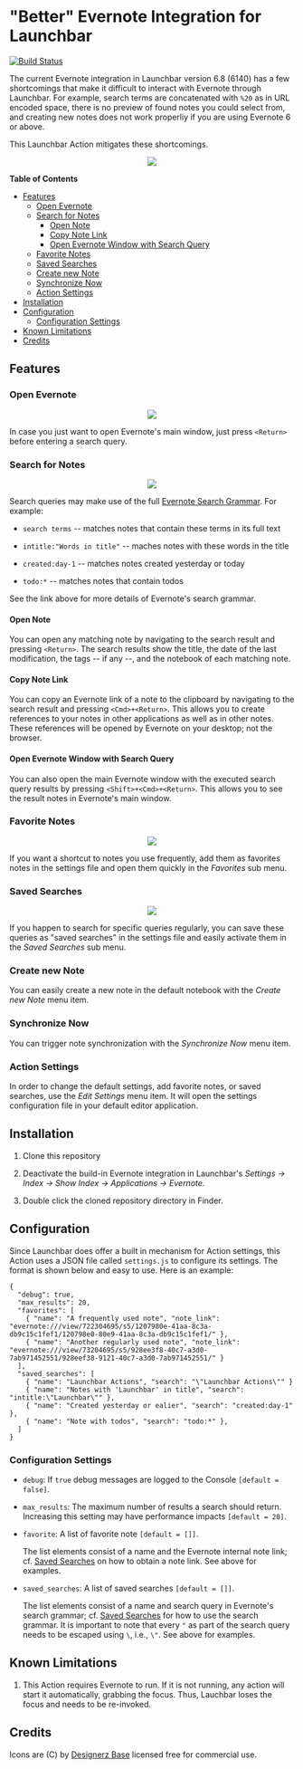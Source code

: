 # "Better" Evernote Integration for Launchbar

[![Build Status](https://travis-ci.org/lukaspustina/Evernote.lbaction.svg?branch=master)](https://travis-ci.org/lukaspustina/Evernote.lbaction)

The current Evernote integration in Launchbar version 6.8 (6140) has a few shortcomings that make it difficult to interact with Evernote through Launchbar. For example, search terms are concatenated with `%20` as in URL encoded space, there is no preview of found notes you could select from, and creating new notes does not work properliy if you are using Evernote 6 or above.

This Launchbar Action mitigates these shortcomings.

<p align="center"><img src="assets/Full menu.png"></p>

<!-- START doctoc generated TOC please keep comment here to allow auto update -->
<!-- DON'T EDIT THIS SECTION, INSTEAD RE-RUN doctoc TO UPDATE -->
**Table of Contents**

- [Features](#features)
  - [Open Evernote](#open-evernote)
  - [Search for Notes](#search-for-notes)
    - [Open Note](#open-note)
    - [Copy Note Link](#copy-note-link)
    - [Open Evernote Window with Search Query](#open-evernote-window-with-search-query)
  - [Favorite Notes](#favorite-notes)
  - [Saved Searches](#saved-searches)
  - [Create new Note](#create-new-note)
  - [Synchronize Now](#synchronize-now)
  - [Action Settings](#action-settings)
- [Installation](#installation)
- [Configuration](#configuration)
  - [Configuration Settings](#configuration-settings)
- [Known Limitations](#known-limitations)
- [Credits](#credits)

<!-- END doctoc generated TOC please keep comment here to allow auto update -->

## Features

### Open Evernote

<p align="center"><img src="assets/Evernote.png"></p>

In case you just want to open Evernote's main window, just press `<Return>` before entering a search query.

### Search for Notes

<p align="center"><img src="assets/Search.png"></p>

Search queries may make use of the full [Evernote Search Grammar](https://dev.evernote.com/doc/articles/search_grammar.php). For example:

* `search terms` -- matches notes that contain these terms in its full text

* `intitle:"Words in title"` -- maches notes with these words in the title

* `created:day-1` -- matches notes created yesterday or today

* `todo:*` -- matches notes that contain todos

See the link above for more details of Evernote's search grammar.

#### Open Note

You can open any matching note by navigating to the search result and pressing `<Return>`. The search results show the title, the date of the last modification, the tags -- if any --, and the notebook of each matching note.

#### Copy Note Link

You can copy an Evernote link of a note to the clipboard by navigating to the search result and pressing `<Cmd>+<Return>`. This allows you to create references to your notes in other applications as well as in other notes. These references will be opened by Evernote on your desktop; not the browser.

#### Open Evernote Window with Search Query

You can also open the main Evernote window with the executed search query results by pressing `<Shift>+<Cmd>+<Return>`. This allows you to see the result notes in Evernote's main window.

### Favorite Notes

<p align="center"><img src="assets/Favorites.png"></p>

If you want a shortcut to notes you use frequently, add them as favorites notes in the settings file and open them quickly in the *Favorites* sub menu.

### Saved Searches

<p align="center"><img src="assets/Saved Searches.png"></p>

If you happen to search for specific queries regularly, you can save these queries as "saved searches" in the settings file and easily activate them in the *Saved Searches* sub menu.

### Create new Note

You can easily create a new note in the default notebook with the *Create new Note* menu item.

### Synchronize Now

You can trigger note synchronization with the *Synchronize Now* menu item.

### Action Settings

In order to change the default settings, add favorite notes, or saved searches, use the *Edit Settings* menu item. It will open the settings configuration file in your default editor application.


## Installation

1. Clone this repository

1. Deactivate the build-in Evernote integration in Launchbar's _Settings -> Index -> Show Index ->  Applications -> Evernote_.

1. Double click the cloned repository directory in Finder.


## Configuration

Since Launchbar does offer a built in mechanism for Action settings, this Action uses a JSON file called `settings.js` to configure its settings. The format is shown below and easy to use. Here is an example:

```
{
  "debug": true,
  "max_results": 20,
  "favorites": [
    { "name": "A frequently used note", "note_link": "evernote:///view/722304695/s5/1207980e-41aa-8c3a-db9c15c1fef1/120798e0-80e9-41aa-8c3a-db9c15c1fef1/" },
    { "name": "Another regularly used note", "note_link": "evernote:///view/73204695/s5/928ee3f8-40c7-a3d0-7ab971452551/928eef38-9121-40c7-a3d0-7ab971452551/" }
  ],
  "saved_searches": [
    { "name": "Launchbar Actions", "search": "\"Launchbar Actions\"" }
    { "name": "Notes with 'Launchbar' in title", "search": "intitle:\"Launchbar\"" },
    { "name": "Created yesterday or ealier", "search": "created:day-1" },
    { "name": "Note with todos", "search": "todo:*" },
  ]
}
```

### Configuration Settings

* `debug`: If `true` debug messages are logged to the Console `[default = false]`.

* `max_results`: The maximum number of results a search should return.  Increasing this setting may have performance impacts `[default = 20]`.

* `favorite`: A list of favorite note `[default = []]`.

    The list elements consist of a name and the Evernote internal note link; cf. [Saved Searches](#saved-searches) on how to obtain a note link. See above for examples.

* `saved_searches`: A list of saved searches `[default = []]`.

    The list elements consist of a name and search query in Evernote's search grammar; cf. [Saved Searches](#saved-searches) for how to use the search grammar. It is important to note that every `"` as part of the search query needs to be escaped using `\`, i.e., `\"`. See above for examples.


## Known Limitations

1. This Action requires Evernote to run. If it is not running, any action will start it automatically, grabbing the focus. Thus, Lauchbar loses the focus and needs to be re-invoked.


## Credits

Icons are (C) by [Designerz Base](https://www.iconfinder.com/iconsets/faticons) licensed free for commercial use.

